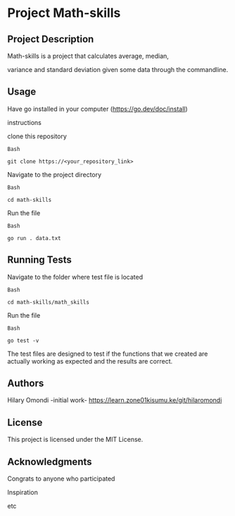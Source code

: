 # Project  Math-skills 

## Project Description
Math-skills is a project that  calculates average, median,

 variance and standard deviation given some data through the 
 commandline.

## Usage
Have go installed in your computer (https://go.dev/doc/install)


instructions

clone this repository
```
Bash

git clone https://<your_repository_link>

``` 

Navigate  to  the  project  directory 

```
Bash

cd math-skills

```

Run the file
```
Bash

go run . data.txt

``` 

## Running Tests 

Navigate to the folder where test file is located

```
Bash

cd math-skills/math_skills 

```
Run the file 

```
Bash 

go test -v

```
The test files are designed to test if the functions that we created are actually working as expected and   the results are correct.

## Authors

Hilary  Omondi -initial work- https://learn.zone01kisumu.ke/git/hilaromondi  

## License 

This project is licensed under the MIT License. 

## Acknowledgments

Congrats to anyone who participated 

Inspiration

etc 

